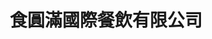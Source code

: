 ---
title: "食圓滿國際餐飲有限公司"
description: "食圓滿國際餐飲有限公司"
layout: shop
keywords:
  - 美食競賽
  - 台灣美食
  - 美食精選
datePublished: "2025-06-30"
dateModified: "2025-07-07"
city: ""
district: ""
address: ""
phone: ""
geo: ""
google_map: ""
footinder: ""
official: "https://www.foodshop.com.tw/"
award:
  - name: "台北國際牛肉麵節"
    year: "2024"
    entries:
      - group: "調理包組"
        cooking_style: "紅燒"
        rank: ""

---